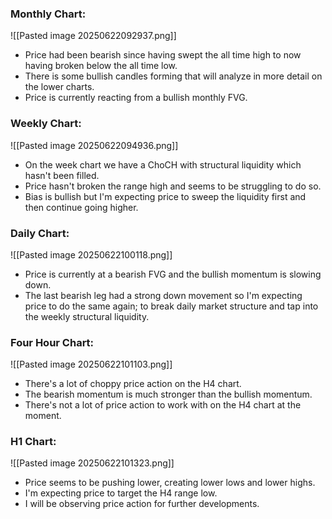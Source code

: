 
### Monthly Chart:

![[Pasted image 20250622092937.png]]

- Price had been bearish since having swept the all time high to now having broken below the all time low.
- There is some bullish candles forming that will analyze in more detail on the lower charts.
- Price is currently reacting from a bullish monthly FVG.

### Weekly Chart: 

![[Pasted image 20250622094936.png]]

- On the week chart we have a ChoCH with structural liquidity which hasn't been filled.
- Price hasn't broken the range high and seems to be struggling to do so.
- Bias is bullish but I'm expecting price to sweep the liquidity first and then continue going higher.


### Daily Chart: 

![[Pasted image 20250622100118.png]]

- Price is currently at a bearish FVG and the bullish momentum is slowing down.
- The last bearish leg had a strong down movement so I'm expecting price to do the same again; to break daily market structure and tap into the weekly structural liquidity.


### Four Hour Chart:

![[Pasted image 20250622101103.png]]

- There's a lot of choppy price action on the H4 chart.
- The bearish momentum is much stronger than the bullish momentum.
- There's not a lot of price action to work with on the H4 chart at the moment.

### H1 Chart:

![[Pasted image 20250622101323.png]]

- Price seems to be pushing lower, creating lower lows and lower highs.
- I'm expecting price to target the H4 range low. 
- I will be observing price action for further developments.